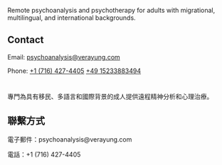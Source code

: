 
<html lang="en">
<head>
    <meta charset="UTF-8">
    <meta name="viewport" content="width=device-width, initial-scale=1.0">
    <meta name="description" content="Psychoanalysis Online offers professional psychoanalytic therapy services. Access confidential therapy sessions remote and online.">
<meta name="keywords" content="psychoanalysis, therapy, online therapy, remote session, mental health, counseling, psychoanalyst, 精神分析, 心理治療, 在线心理咨询, 线上心理辅导, 心理健康咨询, 心理治疗师">

</head>
<body>
    <p>Remote psychoanalysis and psychotherapy for adults with migrational, multilingual, and international backgrounds.</p>
    <h2>Contact</h2>
    <p>Email: <a href="mailto:psychoanalysis@verayung.com">psychoanalysis@verayung.com</a></p>
    <p>Phone: <a href="tel:+17164274405">+1 (716) 427-4405</a> <a href="tel:+4915233883494">+49 15233883494</a> </p>
    <h1>  </h1>
    <p>專門為具有移民、多語言和國際背景的成人提供遠程精神分析和心理治療。</p>
    <h2>聯繫方式</h2>
    <p>電子郵件：psychoanalysis@verayung.com</p>
    <p>電話：+1 (716) 427-4405</p>
</body>
</html>
